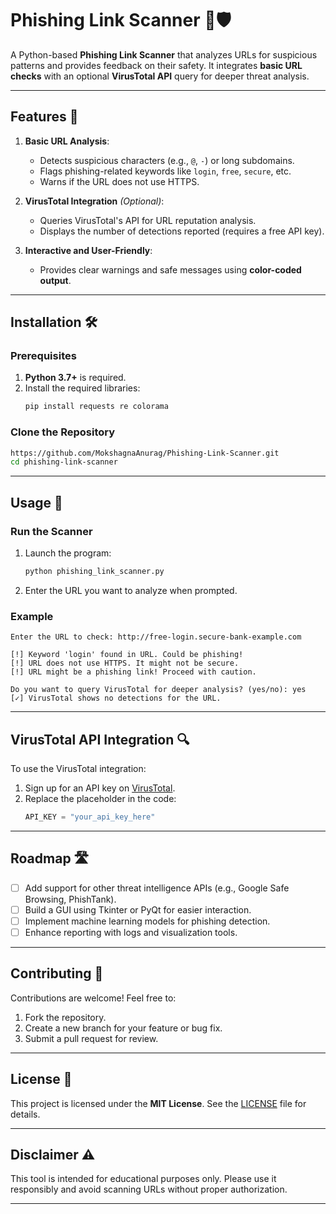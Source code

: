 # Phishing Link Scanner 🔗🛡️

A Python-based **Phishing Link Scanner** that analyzes URLs for suspicious patterns and provides feedback on their safety. It integrates **basic URL checks** with an optional **VirusTotal API** query for deeper threat analysis.

---

## Features 🌟

1. **Basic URL Analysis**:
   - Detects suspicious characters (e.g., `@`, `-`) or long subdomains.
   - Flags phishing-related keywords like `login`, `free`, `secure`, etc.
   - Warns if the URL does not use HTTPS.

2. **VirusTotal Integration** *(Optional)*:
   - Queries VirusTotal's API for URL reputation analysis.
   - Displays the number of detections reported (requires a free API key).

3. **Interactive and User-Friendly**:
   - Provides clear warnings and safe messages using **color-coded output**.

---

## Installation 🛠️

### Prerequisites
1. **Python 3.7+** is required.
2. Install the required libraries:
   ```bash
   pip install requests re colorama
   ```

### Clone the Repository
```bash
https://github.com/MokshagnaAnurag/Phishing-Link-Scanner.git
cd phishing-link-scanner
```

---

## Usage 🚀

### Run the Scanner
1. Launch the program:
   ```bash
   python phishing_link_scanner.py
   ```
2. Enter the URL you want to analyze when prompted.

### Example
```
Enter the URL to check: http://free-login.secure-bank-example.com

[!] Keyword 'login' found in URL. Could be phishing!
[!] URL does not use HTTPS. It might not be secure.
[!] URL might be a phishing link! Proceed with caution.

Do you want to query VirusTotal for deeper analysis? (yes/no): yes
[✓] VirusTotal shows no detections for the URL.
```

---

## VirusTotal API Integration 🔍

To use the VirusTotal integration:
1. Sign up for an API key on [VirusTotal](https://www.virustotal.com/gui/join-us).
2. Replace the placeholder in the code:
   ```python
   API_KEY = "your_api_key_here"
   ```

---

## Roadmap 🛣️

- [ ] Add support for other threat intelligence APIs (e.g., Google Safe Browsing, PhishTank).
- [ ] Build a GUI using Tkinter or PyQt for easier interaction.
- [ ] Implement machine learning models for phishing detection.
- [ ] Enhance reporting with logs and visualization tools.

---

## Contributing 🤝

Contributions are welcome! Feel free to:
1. Fork the repository.
2. Create a new branch for your feature or bug fix.
3. Submit a pull request for review.

---

## License 📜

This project is licensed under the **MIT License**. See the [LICENSE](LICENSE) file for details.

---

## Disclaimer ⚠️

This tool is intended for educational purposes only. Please use it responsibly and avoid scanning URLs without proper authorization.

---




